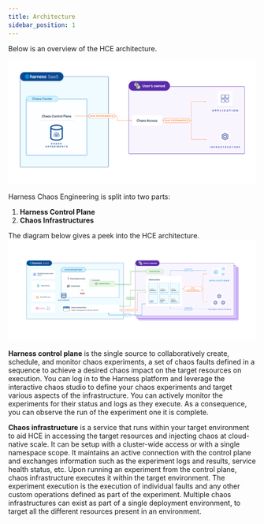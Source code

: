 ```yaml
---
title: Architecture
sidebar_position: 1
---
```

Below is an overview of the HCE architecture.

![Overview](./static/architecture/overview.png)

Harness Chaos Engineering is split into two parts: 
1. **Harness Control Plane**
2. **Chaos Infrastructures**

The diagram below gives a peek into the HCE architecture.
![Architecture](./static/architecture/architecture.png)


**Harness control plane** is the single source to collaboratively create, schedule, and monitor chaos experiments, a set of chaos faults defined in a sequence to achieve a desired chaos impact on the target resources on execution. You can log in to the Harness platform and leverage the interactive chaos studio to define your chaos experiments and target various aspects of the infrastructure. You can actively monitor the experiments for their status and logs as they execute. As a consequence, you can observe the run of the experiment one it is complete.

**Chaos infrastructure** is a service that runs within your target environment to aid HCE in accessing the target resources and injecting chaos at cloud-native scale. It can be setup with a cluster-wide access or with a single namespace scope. It maintains an active connection with the control plane and exchanges information such as the experiment logs and results, service health status, etc. Upon running an experiment from the control plane, chaos infrastructure executes it within the target environment. The experiment execution is the execution of individual faults and any other custom operations defined as part of the experiment. Multiple chaos infrastructures can exist as part of a single deployment environment, to target all the different resources present in an environment.
